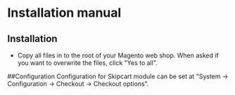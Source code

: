 # Installation manual
## Installation
- Copy all files in to the root of your Magento web shop. When asked if you want to overwrite the files, click "Yes to all".

##Configuration
Configuration for Skipcart module can be set at "System -> Configuration -> Checkout -> Checkout options".